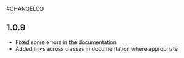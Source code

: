 #CHANGELOG

## 1.0.9
- Fixed some errors in the documentation
- Added links across classes in documentation where appropriate
